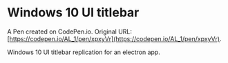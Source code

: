 # Windows 10 UI titlebar

A Pen created on CodePen.io. Original URL: [https://codepen.io/AL_1/pen/xpxyVr](https://codepen.io/AL_1/pen/xpxyVr).

Windows 10 UI titlebar replication for an electron app.

